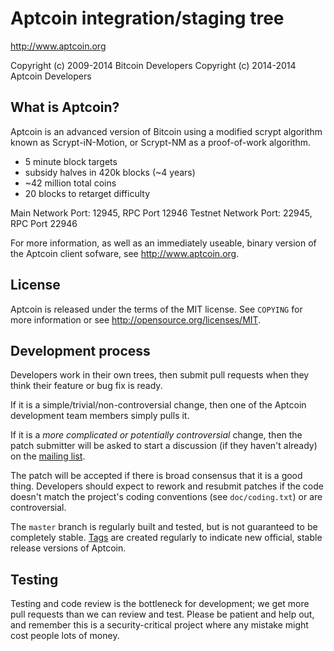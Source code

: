 Aptcoin integration/staging tree
================================

http://www.aptcoin.org

Copyright (c) 2009-2014 Bitcoin Developers
Copyright (c) 2014-2014 Aptcoin Developers

What is Aptcoin?
----------------

Aptcoin is an advanced version of Bitcoin using a modified scrypt
algorithm known as Scrypt-iN-Motion, or Scrypt-NM as a proof-of-work
algorithm.
 - 5 minute block targets
 - subsidy halves in 420k blocks (~4 years)
 - ~42 million total coins
 - 20 blocks to retarget difficulty

Main Network Port: 12945, RPC Port 12946
Testnet Network Port: 22945, RPC Port 22946

For more information, as well as an immediately useable, binary version of
the Aptcoin client sofware, see http://www.aptcoin.org.

License
-------

Aptcoin is released under the terms of the MIT license. See `COPYING` for more
information or see http://opensource.org/licenses/MIT.

Development process
-------------------

Developers work in their own trees, then submit pull requests when they think
their feature or bug fix is ready.

If it is a simple/trivial/non-controversial change, then one of the Aptcoin
development team members simply pulls it.

If it is a *more complicated or potentially controversial* change, then the patch
submitter will be asked to start a discussion (if they haven't already) on the
[mailing list](http://sourceforge.net/mailarchive/forum.php?forum_name=bitcoin-development).

The patch will be accepted if there is broad consensus that it is a good thing.
Developers should expect to rework and resubmit patches if the code doesn't
match the project's coding conventions (see `doc/coding.txt`) or are
controversial.

The `master` branch is regularly built and tested, but is not guaranteed to be
completely stable. [Tags](https://github.com/aptcoin/aptcoin/tags) are created
regularly to indicate new official, stable release versions of Aptcoin.

Testing
-------

Testing and code review is the bottleneck for development; we get more pull
requests than we can review and test. Please be patient and help out, and
remember this is a security-critical project where any mistake might cost people
lots of money.
